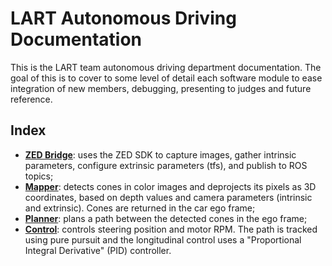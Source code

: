 # LART Autonomous Driving Documentation
This is the LART team autonomous driving department documentation.
The goal of this is to cover to some level of detail each software module to ease integration of new members, debugging, presenting to judges and future reference.
## Index
- [**ZED Bridge**](LART/ZED%20Bridge/README.md): uses the ZED SDK to capture images, gather intrinsic parameters, configure extrinsic parameters (tfs), and publish to ROS topics;
- [**Mapper**](LART/Mapper/README.md): detects cones in color images and deprojects its pixels as 3D coordinates, based on depth values and camera parameters (intrinsic and extrinsic). Cones are returned in the car ego frame;
- [**Planner**](LART/Planner/README.md): plans a path between the detected cones in the ego frame;
- [**Control**](LART/Control/README.md): controls steering position and motor RPM. The path is tracked using pure pursuit and the longitudinal control uses a "Proportional Integral Derivative" (PID) controller.

